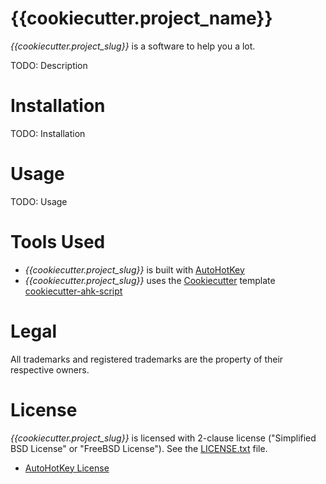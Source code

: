 # {{cookiecutter.project_name}}

*{{cookiecutter.project_slug}}* is a software to help you a lot.

TODO: Description


# Installation

TODO: Installation


# Usage

TODO: Usage


# Tools Used

- *{{cookiecutter.project_slug}}* is built with [AutoHotKey](http://ahkscript.org/)
- *{{cookiecutter.project_slug}}* uses the
  [Cookiecutter](https://github.com/audreyr/cookiecutter) template
  [cookiecutter-ahk-script](https://github.com/caglartoklu/cookiecutter-ahk-script)


# Legal

All trademarks and registered trademarks are the property of their respective owners.


# License
*{{cookiecutter.project_slug}}* is licensed with
2-clause license ("Simplified BSD License" or "FreeBSD License").
See the [LICENSE.txt](LICENSE.txt) file.

* [AutoHotKey License](http://ahkscript.org/docs/license.htm)
